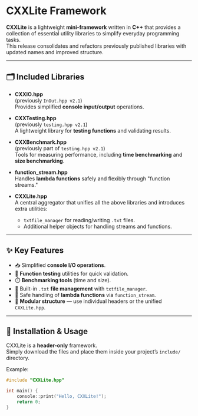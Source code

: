 # CXXLite Framework

**CXXLite** is a lightweight **mini-framework** written in **C++** that provides
a collection of essential utility libraries to simplify everyday programming tasks.  
This release consolidates and refactors previously published libraries with updated names
and improved structure.

---

## 🗂️ Included Libraries

- **CXXIO.hpp**  
  (previously `InOut.hpp v2.1`)  
  Provides simplified **console input/output** operations.

- **CXXTesting.hpp**  
  (previously `testing.hpp v2.1`)  
  A lightweight library for **testing functions** and validating results.

- **CXXBenchmark.hpp**  
  (previously part of `testing.hpp v2.1`)  
  Tools for measuring performance, including **time benchmarking** and **size benchmarking**.

- **function_stream.hpp**  
  Handles **lambda functions** safely and flexibly through "function streams."

- **CXXLite.hpp**  
  A central aggregator that unifies all the above libraries and introduces extra utilities:  
  - `txtfile_manager` for reading/writing `.txt` files.  
  - Additional helper objects for handling streams and functions.  

---

## ✨ Key Features

- 📥 Simplified **console I/O operations**.  
- 🧪 **Function testing** utilities for quick validation.  
- ⏱️ **Benchmarking tools** (time and size).  
- 📂 Built-in `.txt` **file management** with `txtfile_manager`.  
- 🔄 Safe handling of **lambda functions** via `function_stream`.  
- 🧩 **Modular structure** — use individual headers or the unified `CXXLite.hpp`.  

---

## 🚀 Installation & Usage

CXXLite is a **header-only** framework.  
Simply download the files and place them inside your project’s `include/` directory.  

Example:
```cpp
#include "CXXLite.hpp"

int main() {
    console::print("Hello, CXXLite!");
    return 0;
}
